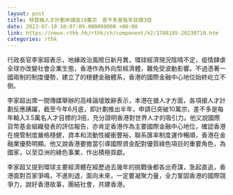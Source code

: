 ```yaml
---
layout: post
title: 特首稱人才計劃申請逾10萬宗　差不多是每年目標3倍
date: 2023-07-10 10:07:09.000000000 +08:00
link: https://news.rthk.hk/rthk/ch/component/k2/1708185-20230710.htm
categories: rthk
---
```


行政長官李家超表示，地緣政治風險日新月異，環球經濟現況陰晴不定，疫情肆虐全球亦改變社會企業生態，香港作為外向型經濟體，難免受波動影響。不過憑著一國兩制的制度優勢，建立了的穩健金融體系，香港的國際金融中心地位始終屹立不倒。

李家超出席一間傳媒舉辦的高峰論壇致辭表示，本港在搶人才方面，各項搶人才計劃反應踴躍，截至今年6月底，即計劃推出半年，申請已突破10萬宗，差不多是每年輸入3.5萬名人才目標的3倍，充分證明香港對世界人才的吸引力。他又說國際貨幣基金組織發表的評估報告，亦肯定香港作為主要國際金融中心地位，確認香港在規管制度嚴格穩健，資本和流動性緩衝豐裕，聯系匯率制度運作暢順，香港在金融業優勢明顯。他又說香港要擔當引導國際資金配對優質綠色項目的重要角色，為國家，以至亞洲的綠色事業，作出積極貢獻。

李家超又提到環球主要經濟體在經歷過去幾年的挑戰後都各出奇謀，急起直追，香港面對百家爭鳴，不進則退，面向未來，一定要凝聚力量，全力鞏固香港的國際競爭力，說好香港故事，團結社會，共建香港。
